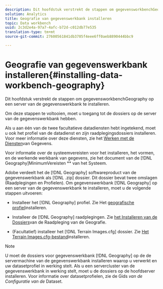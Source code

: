 ```yaml
---
description: Dit hoofdstuk verstrekt de stappen om gegevensworkbenchGeography op een server van de gegevenswerkbank te installeren.
solution: Analytics
title: Geografie van gegevenswerkbank installeren
topic: Data workbench
uuid: 2c3d2e4a-97a7-4afc-b72d-c012db77e535
translation-type: tm+mt
source-git-commit: 27600561841db3705f4eee6ff0aeb8890444bbc9

---
```



# Geografie van gegevenswerkbank installeren{#installing-data-workbench-geography}

Dit hoofdstuk verstrekt de stappen om gegevensworkbenchGeography op een server van de gegevenswerkbank te installeren.

Om deze stappen te voltooien, moet u toegang tot de dossiers op de server van de gegevenswerkbank hebben.

Als u aan één van de twee facultatieve datadiensten hebt ingetekend, moet u ook het profiel van de datadienst en zijn raadplegingsdossiers installeren. Voor meer informatie over deze diensten, zie het [Werken met de Diensten](../../../home/c-geo-oview/c-wk-data-svcs/c-wk-data-svcs.md)van Gegevens.

Voor informatie over de systeemvereisten voor het installeren, het vormen, en de werkende werkbank van gegevens, zie het document van de [!DNL Geography]MinimumVereisten ** van het Systeem.

Adobe verdeelt het de [!DNL Geography] softwareproduct van de gegevenswerkbank als [!DNL .zip] dossier. Dit dossier bevat twee omslagen (Raadplegingen en Profielen). Om gegevenswerkbank [!DNL Geography] op een server van de gegevenswerkbank te installeren, moet u de volgende stappen uitvoeren:

* Installeer het [!DNL Geography] profiel. Zie Het [geografische profiel](../../../home/c-geo-oview/c-inst-geo/t-inst-geo-prof.md)installeren.

* Installeer de [!DNL Geography] raadplegingen. Zie [het Installeren van de Dossiers](../../../home/c-geo-oview/c-inst-geo/t-inst-lkp-files.md)van de Raadpleging van de Geografie.

* (Facultatief) installeer het [!DNL Terrain Images.cfg] dossier. Zie [Het Terrain Images.cfg-bestand](../../../home/c-geo-oview/c-inst-geo/t-inst-trn-imgs-file.md)installeren.

>[!NOTE]
>
>U moet de dossiers voor gegevenswerkbank [!DNL Geography] op de de servermachine van de gegevenswerkbank installeren waarop u verwerkt en uw datasetprofiel in werking stelt. Als u een servercluster van de gegevenswerkbank in werking stelt, moet u de dossiers op de hoofdserver installeren. Voor informatie over datasetprofielen, zie de Gids *van de Configuratie van de* Dataset.
